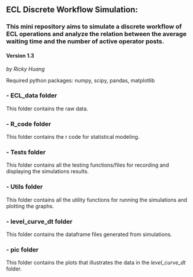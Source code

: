 ## ECL Discrete Workflow Simulation:
### This mini repository aims to simulate a discrete workflow of ECL operations and analyze the relation between the average waiting time and the number of active operator posts.
#### Version 1.3
*by Ricky Huang*

Required python packages:
numpy, scipy, pandas, matplotlib

### - ECL_data folder

This folder contains the raw data.

### - R_code folder

This folder contains the r code for statistical modeling.

### - Tests folder

This folder contains all the testing functions/files for recording and displaying the simulations results.

### - Utils folder

This folder contains all the utility functions for running the simulations and plotting the graphs.

### - level_curve_dt folder

This folder contains the dataframe files generated from simulations.

### - pic folder

This folder contains the plots that illustrates the data in the *level_curve_dt* folder.

